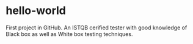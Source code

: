 # hello-world
First project in GitHub.
An ISTQB cerified tester with good knowledge of Black box as well as White box testing techniques.
